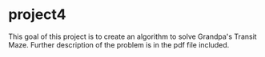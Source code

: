 # project4

This goal of this project is to create an algorithm to solve Grandpa's Transit Maze.
Further description of the problem is in the pdf file included.
